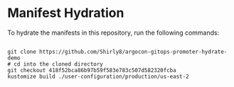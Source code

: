 
# Manifest Hydration

To hydrate the manifests in this repository, run the following commands:

```shell

git clone https://github.com/Shirly8/argocon-gitops-promoter-hydrate-demo
# cd into the cloned directory
git checkout 418f52bca86b97b59f583e783c507d582320fcba
kustomize build ./user-configuration/production/us-east-2
```